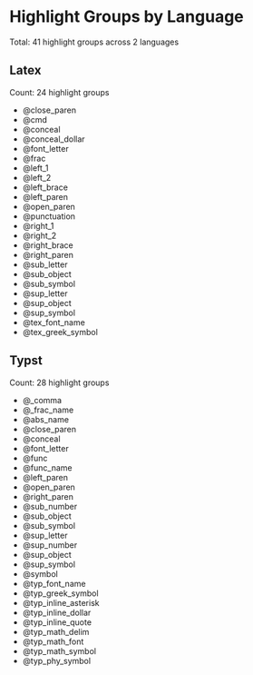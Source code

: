 # Highlight Groups by Language

Total: 41 highlight groups across 2 languages

## Latex

Count: 24 highlight groups

- @close_paren
- @cmd
- @conceal
- @conceal_dollar
- @font_letter
- @frac
- @left_1
- @left_2
- @left_brace
- @left_paren
- @open_paren
- @punctuation
- @right_1
- @right_2
- @right_brace
- @right_paren
- @sub_letter
- @sub_object
- @sub_symbol
- @sup_letter
- @sup_object
- @sup_symbol
- @tex_font_name
- @tex_greek_symbol

## Typst

Count: 28 highlight groups

- @_comma
- @_frac_name
- @abs_name
- @close_paren
- @conceal
- @font_letter
- @func
- @func_name
- @left_paren
- @open_paren
- @right_paren
- @sub_number
- @sub_object
- @sub_symbol
- @sup_letter
- @sup_number
- @sup_object
- @sup_symbol
- @symbol
- @typ_font_name
- @typ_greek_symbol
- @typ_inline_asterisk
- @typ_inline_dollar
- @typ_inline_quote
- @typ_math_delim
- @typ_math_font
- @typ_math_symbol
- @typ_phy_symbol
